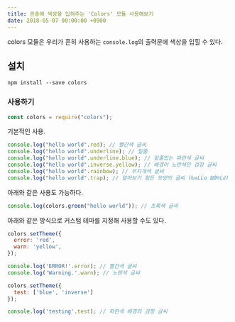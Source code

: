 ```yaml
---
title: 콘솔에 색상을 입혀주는 'Colors' 모듈 사용해보기
date: 2018-05-07 00:00:00 +0900
---
```


colors 모듈은 우리가 흔히 사용하는 `console.log`의 출력문에 색상을 입힐 수 있다.

## 설치

```shell
npm install --save colors
```

### 사용하기

```javascript
const colors = require("colors");
```

기본적인 사용.

```javascript
console.log("hello world".red); // 빨간색 글씨
console.log("hello world".underline); // 밑줄
console.log("hello world".underline.blue); // 밑줄있는 파란색 글씨
console.log("hello world".inverse.yellow); // 배경이 노란색인 검정 글씨
console.log("hello world".rainbow); // 무지개색 글씨
console.log("hello world".trap); // 알아보기 힘든 모양의 글씨 (ƕɘĹĹʘ ШǾ®Ĺԁ)
```

아래와 같은 사용도 가능하다.

```javascript
console.log(colors.green("hello world")); // 초록색 글씨
```

아래와 같은 방식으로 커스텀 테마를 지정해 사용할 수도 있다.

```javascript
colors.setTheme({
  error: 'red',
  warn: 'yellow',
});

console.log('ERROR!'.error); // 빨간색 글씨
console.log('Warning.'.warn); // 노랜색 글씨
```

```javascript
colors.setTheme({
  test: ['blue', 'inverse']
});

console.log('testing'.test); // 파란색 배경의 검정 글씨
```
